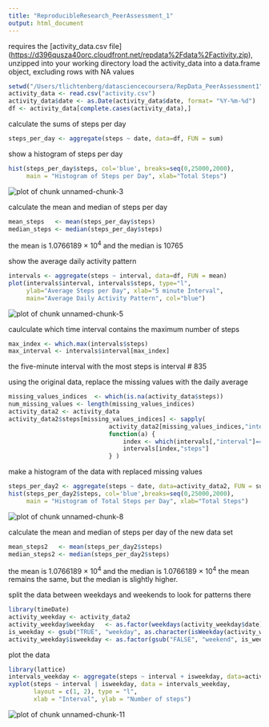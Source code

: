 ```yaml
---
title: "ReproducibleResearch_PeerAssessment_1"
output: html_document
---
```


requires the [activity_data.csv file] (https://d396qusza40orc.cloudfront.net/repdata%2Fdata%2Factivity.zip), unzipped into your working directory
load the activity_data into a data.frame object, excluding rows with NA values


```r
setwd("/Users/tlichtenberg/datasciencecoursera/RepData_PeerAssessment1")
activity_data <- read.csv("activity.csv")
activity_data$date <- as.Date(activity_data$date, format= "%Y-%m-%d")
df <- activity_data[complete.cases(activity_data),]
```

calculate the sums of steps per day


```r
steps_per_day <- aggregate(steps ~ date, data=df, FUN = sum)
```

show a histogram of steps per day


```r
hist(steps_per_day$steps, col='blue', breaks=seq(0,25000,2000), 
     main = "Histogram of Steps per Day", xlab="Total Steps")
```

![plot of chunk unnamed-chunk-3](figure/unnamed-chunk-3-1.png) 

calculate the mean and median of steps per day


```r
mean_steps   <- mean(steps_per_day$steps)
median_steps <- median(steps_per_day$steps)
```

the mean is 1.0766189 &times; 10<sup>4</sup> and the median is 10765

show the average daily activity pattern


```r
intervals <- aggregate(steps ~ interval, data=df, FUN = mean)
plot(intervals$interval, intervals$steps, type="l", 
     ylab="Average Steps per Day", xlab="5 minute Interval",
     main="Average Daily Activity Pattern", col="blue") 
```

![plot of chunk unnamed-chunk-5](figure/unnamed-chunk-5-1.png) 

caulculate which time interval contains the maximum number of steps


```r
max_index <- which.max(intervals$steps)
max_interval <- intervals$interval[max_index]
```

the five-minute interval with the most steps is interval # 835 

using the original data, replace the missing values with the daily average


```r
missing_values_indices  <- which(is.na(activity_data$steps))
num_missing_values <- length(missing_values_indices)
activity_data2 <- activity_data
activity_data2$steps[missing_values_indices] <- sapply(
                            activity_data2[missing_values_indices,"interval"], 
                            function(a) {
                                index <- which(intervals[,"interval"]==a)
                                intervals[index,"steps"]
                            } ) 
```

make a histogram of the data with replaced missing values


```r
steps_per_day2 <- aggregate(steps ~ date, data=activity_data2, FUN = sum)
hist(steps_per_day2$steps, col='blue',breaks=seq(0,25000,2000), 
     main = "Histogram of Total Steps per Day", xlab="Total Steps")
```

![plot of chunk unnamed-chunk-8](figure/unnamed-chunk-8-1.png) 

calculate the mean and median of steps per day of the new data set


```r
mean_steps2   <- mean(steps_per_day2$steps)
median_steps2 <- median(steps_per_day2$steps)
```

the mean is 1.0766189 &times; 10<sup>4</sup> and the median is 1.0766189 &times; 10<sup>4</sup>
the mean remains the same, but the median is slightly higher.

split the data between weekdays and weekends to look for patterns there


```r
library(timeDate)
activity_weekday <- activity_data2
activity_weekday$weekday   <- as.factor(weekdays(activity_weekday$date))
is_weekday <- gsub("TRUE", "weekday", as.character(isWeekday(activity_weekday$date)))
activity_weekday$isweekday <- as.factor(gsub("FALSE", "weekend", is_weekday))
```

plot the data


```r
library(lattice)
intervals_weekday <- aggregate(steps ~ interval + isweekday, data=activity_weekday, FUN = mean)
xyplot(steps ~ interval | isweekday, data = intervals_weekday, 
       layout = c(1, 2), type = "l", 
       xlab = "Interval", ylab = "Number of steps")
```

![plot of chunk unnamed-chunk-11](figure/unnamed-chunk-11-1.png) 
